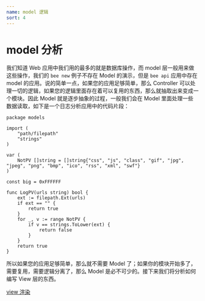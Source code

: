 ```yaml
---
name: model 逻辑
sort: 4
---
```


# model 分析

我们知道 Web 应用中我们用的最多的就是数据库操作，而 model 层一般用来做这些操作，我们的 `bee new` 例子不存在 Model 的演示，但是 `bee api` 应用中存在 model 的应用。说的简单一点，如果您的应用足够简单，那么 Controller 可以处理一切的逻辑，如果您的逻辑里面存在着可以复用的东西，那么就抽取出来变成一个模块。因此 Model 就是逐步抽象的过程，一般我们会在 Model 里面处理一些数据读取，如下是一个日志分析应用中的代码片段：

```
package models

import (
	"path/filepath"
	"strings"
)

var (
	NotPV []string = []string{"css", "js", "class", "gif", "jpg", "jpeg", "png", "bmp", "ico", "rss", "xml", "swf"}
)

const big = 0xFFFFFF

func LogPV(urls string) bool {
	ext := filepath.Ext(urls)
	if ext == "" {
		return true
	}
	for _, v := range NotPV {
		if v == strings.ToLower(ext) {
			return false
		}
	}
	return true
}
```

所以如果您的应用足够简单，那么就不需要 Model 了；如果你的模块开始多了，需要复用，需要逻辑分离了，那么 Model 是必不可少的。接下来我们将分析如何编写 View 层的东西。

[view 渲染](./view.md)
